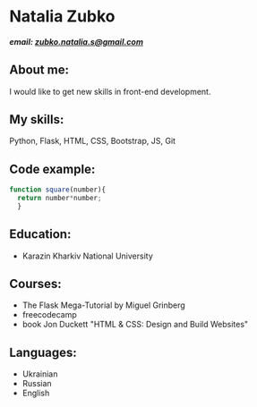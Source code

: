 # Natalia Zubko
##### email: <zubko.natalia.s@gmail.com>
## About me: 
I would like to get new skills in front-end development. 
## My skills:
Python, Flask, HTML, CSS, Bootstrap, JS, Git
## Code example:
```javascript
function square(number){
  return number*number;
  }
```
## Education:
* Karazin Kharkiv National University

## Courses:
* The Flask Mega-Tutorial by Miguel Grinberg
* freecodecamp
* book Jon Duckett "HTML & CSS: Design and Build Websites" 

## Languages:
* Ukrainian
* Russian
* English

